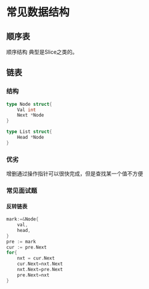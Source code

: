 # 常见数据结构

## 顺序表

顺序结构
典型是Slice之类的。

## 链表

### 结构

```go
type Node struct{
    Val int
    Next *Node
}

type List struct{
    Head *Node
}
```

### 优劣

增删通过操作指针可以很快完成，但是查找某一个值不方便

### 常见面试题

#### 反转链表

```go
mark:=&Node{
    val,
    head,
}
pre := mark
cur := pre.Next
for{
    nxt = cur.Next
    cur.Next=nxt.Next
    nxt.Next=pre.Next
    pre.Next=nxt
}
```